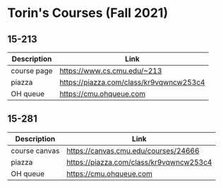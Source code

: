 # Torin's Courses (Fall 2021)

## 15-213
| Description | Link |
|--|--|
| course page | https://www.cs.cmu.edu/~213 |
| piazza | https://piazza.com/class/kr9vqwncw253c4 |
| OH queue | https://cmu.ohqueue.com |

## 15-281
| Description | Link |
|--|--|
| course canvas | https://canvas.cmu.edu/courses/24666 |
| piazza | https://piazza.com/class/kr9vqwncw253c4 |
| OH queue | https://cmu.ohqueue.com |

<!--stackedit_data:
eyJoaXN0b3J5IjpbMTA3ODU0MDc2MCwtNjA5MjUyNjQ0XX0=
-->